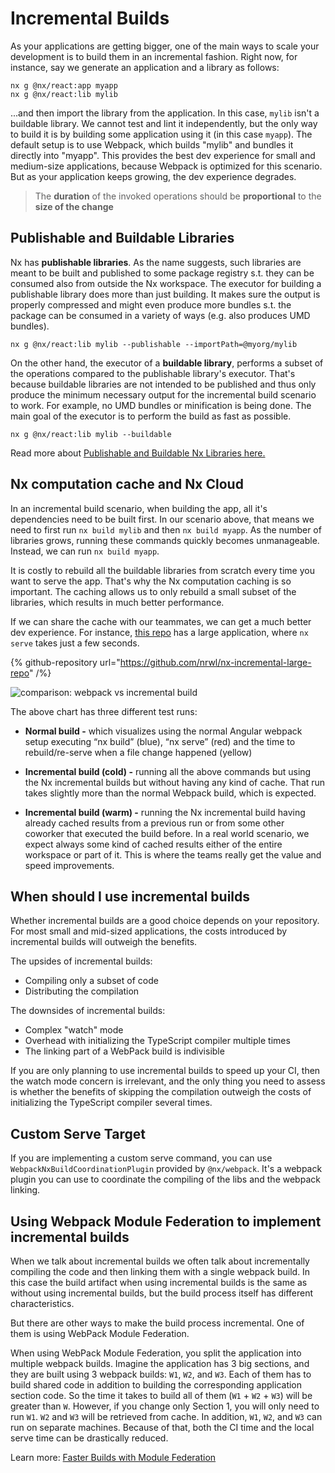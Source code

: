 # Incremental Builds

As your applications are getting bigger, one of the main ways to scale your development is to build them in an incremental fashion.
Right now, for instance, say we generate an application and a library as follows:

```shell
nx g @nx/react:app myapp
nx g @nx/react:lib mylib
```

...and then import the library from the application. In this case, `mylib` isn't a buildable library. We cannot test and lint it independently, but the only way to build it is by building some application using it (in this case `myapp`). The default setup is to use Webpack, which builds "mylib" and bundles it directly into "myapp".
This provides the best dev experience for small and medium-size applications, because Webpack is optimized for this scenario. But as your application keeps growing, the dev experience degrades.

> The **duration** of the invoked operations should be **proportional** to the **size of the change**

## Publishable and Buildable Libraries

Nx has **publishable libraries**. As the name suggests, such libraries are meant to be built and published to some package registry s.t. they can be consumed also from outside the Nx workspace. The executor for building a publishable library does more than just building. It makes sure the output is properly compressed and might even produce more bundles s.t. the package can be consumed in a variety of ways (e.g. also produces UMD bundles).

```shell
nx g @nx/react:lib mylib --publishable --importPath=@myorg/mylib
```

On the other hand, the executor of a **buildable library**, performs a subset of the operations compared to the publishable library's executor. That's because buildable libraries are not intended to be published and thus only produce the minimum necessary output for the incremental build scenario to work. For example, no UMD bundles or minification is being done. The main goal of the executor is to perform the build as fast as possible.

```shell
nx g @nx/react:lib mylib --buildable
```

Read more about [Publishable and Buildable Nx Libraries here.](/more-concepts/buildable-and-publishable-libraries)

## Nx computation cache and Nx Cloud

In an incremental build scenario, when building the app, all it's dependencies need to be built first. In our scenario above, that means we need to first run `nx build mylib` and then `nx build myapp`. As the number of libraries grows, running these commands quickly becomes unmanageable. Instead, we can run `nx build myapp`.

It is costly to rebuild all the buildable libraries from scratch every time you want to serve the app. That's why the Nx computation caching is so important. The caching allows us to only rebuild a small subset of the libraries, which results in much better performance.

If we can share the cache with our teammates, we can get a much better dev experience. For instance, [this repo](https://github.com/nrwl/nx-incremental-large-repo) has a large application, where `nx serve` takes just a few seconds.

{% github-repository url="https://github.com/nrwl/nx-incremental-large-repo" /%}

![comparison: webpack vs incremental build](/shared/incremental-build-webpack-vs-incremental.png)

The above chart has three different test runs:

- **Normal build -** which visualizes using the normal Angular webpack setup executing “nx build” (blue), “nx serve” (red) and the time to rebuild/re-serve when a file change happened (yellow)

- **Incremental build (cold) -** running all the above commands but using the Nx incremental builds but without having any kind of cache. That run takes slightly more than the normal Webpack build, which is expected.

- **Incremental build (warm) -** running the Nx incremental build having already cached results from a previous run or from some other coworker that executed the build before. In a real world scenario, we expect always some kind of cached results either of the entire workspace or part of it. This is where the teams really get the value and speed improvements.

## When should I use incremental builds

Whether incremental builds are a good choice depends on your repository. For most small and mid-sized applications, the costs introduced by incremental builds will outweigh the benefits.

The upsides of incremental builds:

- Compiling only a subset of code
- Distributing the compilation

The downsides of incremental builds:

- Complex "watch" mode
- Overhead with initializing the TypeScript compiler multiple times
- The linking part of a WebPack build is indivisible

If you are only planning to use incremental builds to speed up your CI, then the watch mode concern is irrelevant, and the only thing you need to assess is whether the benefits of skipping the compilation outweigh the costs of initializing the TypeScript compiler several times.

## Custom Serve Target

If you are implementing a custom serve command, you can use `WebpackNxBuildCoordinationPlugin` provided by `@nx/webpack`. It's a webpack plugin you can use to coordinate the compiling of the libs and the webpack linking.

## Using Webpack Module Federation to implement incremental builds

When we talk about incremental builds we often talk about incrementally compiling the code and then linking them with a single webpack build. In this case the build artifact when using incremental builds is the same as without using incremental builds, but the build process itself has different characteristics.

But there are other ways to make the build process incremental. One of them is using WebPack Module Federation.

When using WebPack Module Federation, you split the application into multiple webpack builds. Imagine the application has 3 big sections, and they are built using 3 webpack builds: `W1`, `W2`, and `W3`. Each of them has to build shared code in addition to building the corresponding application section code. So the time it takes to build all of them (`W1` + `W2` + `W3`) will be greater than `W`. However, if you change only Section 1, you will only need to run `W1`. `W2` and `W3` will be retrieved from cache. In addition, `W1`, `W2`, and `W3` can run on separate machines. Because of that, both the CI time and the local serve time can be drastically reduced.

Learn more: [Faster Builds with Module Federation](/recipes/module-federation/faster-builds)
